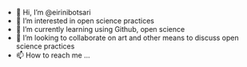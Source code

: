 - 👋 Hi, I’m @eirinibotsari
- 👀 I’m interested in open science practices
- 🌱 I’m currently learning using Github, open science 
- 💞️ I’m looking to collaborate on art and other means to discuss open science practices
- 📫 How to reach me ...

<!---
eirinibotsari/eirinibotsari is a ✨ special ✨ repository because its `README.md` (this file) appears on your GitHub profile.
You can click the Preview link to take a look at your changes.
--->
